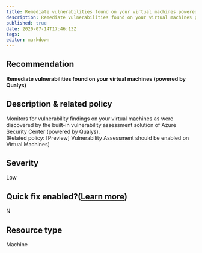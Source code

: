 ```yaml
---
title: Remediate vulnerabilities found on your virtual machines powered by qualys
description: Remediate vulnerabilities found on your virtual machines powered by qualys
published: true
date: 2020-07-14T17:46:13Z
tags:
editor: markdown
---
```


## Recommendation
**Remediate vulnerabilities found on your virtual machines (powered by Qualys)**

## Description & related policy
Monitors for vulnerability findings on your virtual machines as were discovered by the built-in vulnerability assessment solution of Azure Security Center (powered by Qualys).<br>(Related policy: [Preview] Vulnerability Assessment should be enabled on Virtual Machines)

## Severity
Low

## Quick fix enabled?([Learn more](https://docs.microsoft.com/azure/security-center/security-center-remediate-recommendations#recommendations-with-quick-fix-remediation))
N

## Resource type
Machine





